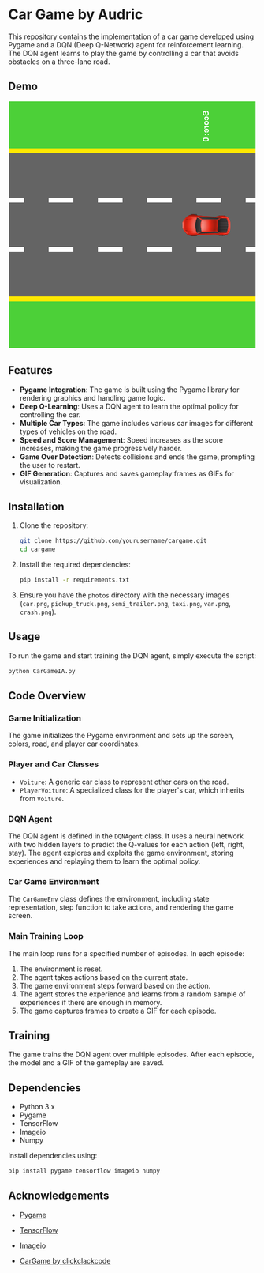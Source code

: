 # Car Game by Audric

This repository contains the implementation of a car game developed using Pygame and a DQN (Deep Q-Network) agent for reinforcement learning. The DQN agent learns to play the game by controlling a car that avoids obstacles on a three-lane road.

## Demo
<p align="center">
  <img src="gif/training_episode_10.gif" alt="Gif of CarGame">
</p>

## Features

- **Pygame Integration**: The game is built using the Pygame library for rendering graphics and handling game logic.
- **Deep Q-Learning**: Uses a DQN agent to learn the optimal policy for controlling the car.
- **Multiple Car Types**: The game includes various car images for different types of vehicles on the road.
- **Speed and Score Management**: Speed increases as the score increases, making the game progressively harder.
- **Game Over Detection**: Detects collisions and ends the game, prompting the user to restart.
- **GIF Generation**: Captures and saves gameplay frames as GIFs for visualization.

## Installation

1. Clone the repository:
    ```bash
    git clone https://github.com/yourusername/cargame.git
    cd cargame
    ```

2. Install the required dependencies:
    ```bash
    pip install -r requirements.txt
    ```

3. Ensure you have the `photos` directory with the necessary images (`car.png`, `pickup_truck.png`, `semi_trailer.png`, `taxi.png`, `van.png`, `crash.png`).

## Usage

To run the game and start training the DQN agent, simply execute the script:

```bash
python CarGameIA.py
```

## Code Overview

### Game Initialization

The game initializes the Pygame environment and sets up the screen, colors, road, and player car coordinates.

### Player and Car Classes

- `Voiture`: A generic car class to represent other cars on the road.
- `PlayerVoiture`: A specialized class for the player's car, which inherits from `Voiture`.

### DQN Agent

The DQN agent is defined in the `DQNAgent` class. It uses a neural network with two hidden layers to predict the Q-values for each action (left, right, stay). The agent explores and exploits the game environment, storing experiences and replaying them to learn the optimal policy.

### Car Game Environment

The `CarGameEnv` class defines the environment, including state representation, step function to take actions, and rendering the game screen.

### Main Training Loop

The main loop runs for a specified number of episodes. In each episode:
1. The environment is reset.
2. The agent takes actions based on the current state.
3. The game environment steps forward based on the action.
4. The agent stores the experience and learns from a random sample of experiences if there are enough in memory.
5. The game captures frames to create a GIF for each episode.

## Training

The game trains the DQN agent over multiple episodes. After each episode, the model and a GIF of the gameplay are saved.

## Dependencies

- Python 3.x
- Pygame
- TensorFlow
- Imageio
- Numpy

Install dependencies using:
```bash
pip install pygame tensorflow imageio numpy
```

## Acknowledgements

- [Pygame](https://www.pygame.org/)
- [TensorFlow](https://www.tensorflow.org/)
- [Imageio](https://imageio.github.io/)

- [CarGame by clickclackcode](https://github.com/clickclackcode/python-car-game.git)